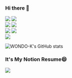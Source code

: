 ### Hi there 👋
<img src="https://img.shields.io/badge/python-3776AB?style=for-the-badge&logo=python&logoColor=white"> <img src="https://img.shields.io/badge/java-007396?style=for-the-badge&logo=java&logoColor=white">  
<img src="https://img.shields.io/badge/mysql-4479A1?style=for-the-badge&logo=mysql&logoColor=white"> <img src="https://img.shields.io/badge/oracle-F80000?style=for-the-badge&logo=oracle&logoColor=white">  
<img src="https://img.shields.io/badge/spring-6DB33F?style=for-the-badge&logo=spring&logoColor=white"> <img src="https://img.shields.io/badge/springboot-6DB33F?style=for-the-badge&logo=springboot&logoColor=white">  
<img src="https://img.shields.io/badge/git-F05032?style=for-the-badge&logo=git&logoColor=white">

![WONDO-K's GitHub stats](https://github-readme-stats.vercel.app/api?username=WONDO-K&show_icons=true&theme=dracula)

### It's My Notion Resume😄
[<img src="https://img.shields.io/badge/Notion-000000?style=for-the-badge&logo=notion&logoColor=white">](https://www.notion.so/f7ffd529196f485baa16309e01891275)


<!--
**WONDO-K/WONDO-K** is a ✨ _special_ ✨ repository because its `README.md` (this file) appears on your GitHub profile.

Here are some ideas to get you started:

- 🔭 I’m currently working on ...
- 🌱 I’m currently learning ...
- 👯 I’m looking to collaborate on ...
- 🤔 I’m looking for help with ...
- 💬 Ask me about ...
- 📫 How to reach me: ...
- 😄 Pronouns: ...
- ⚡ Fun fact: ...
-->

